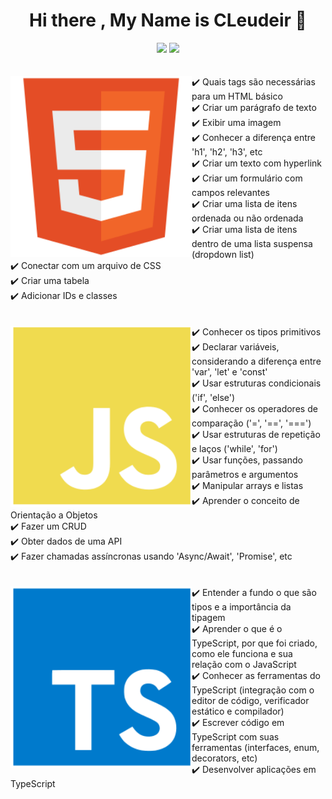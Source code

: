 <h1 align="center"> Hi there , My Name is CLeudeir 👋</h1>

<div align="center">
    <img width="60%" src="https://github-readme-stats.vercel.app/api?username=Cleudeir&show_icons=true&count_private=true" />
    <img width="26.5%" src="https://github-readme-stats.vercel.app/api/top-langs?username=Cleudeir&show_icons=true&count_private=true" />
</div>

  <br>
  <br>
  
  <div id="HTML" style="display: block">
      <img  align="left" height="290em" alt="Cleudeir-Js" src="https://raw.githubusercontent.com/devicons/devicon/master/icons/html5/html5-original.svg">      
      <div>
        ✔️ Quais tags são necessárias para um HTML básico<br/>
        ✔️ Criar um parágrafo de texto<br/>
        ✔️ Exibir uma imagem<br/>
        ✔️ Conhecer a diferença entre 'h1', 'h2', 'h3', etc<br/>
        ✔️ Criar um texto com hyperlink<br/>
        ✔️ Criar um formulário com campos relevantes<br/>
        ✔️ Criar uma lista de itens ordenada ou não ordenada<br/>
        ✔️ Criar uma lista de itens dentro de uma lista suspensa (dropdown list)<br/>
        ✔️ Conectar com um arquivo de CSS<br/>
        ✔️ Criar uma tabela<br/>
        ✔️ Adicionar IDs e classes<br/>
      </div>
  </div>

  <br>
  <br>

  <div id="JavaScript" style="display: block">
    <img align="left" height="290em" alt="Cleudeir-Js" src="https://raw.githubusercontent.com/devicons/devicon/master/icons/javascript/javascript-plain.svg">
    <div>
      ✔️ Conhecer os tipos primitivos<br/>
      ✔️ Declarar variáveis, considerando a diferença entre 'var', 'let' e 'const'<br/>
      ✔️ Usar estruturas condicionais ('if', 'else')<br/>
      ✔️ Conhecer os operadores de comparação ('=', '==', '===')<br/>
      ✔️ Usar estruturas de repetição e laços ('while', 'for')<br/>
      ✔️ Usar funções, passando parâmetros e argumentos<br/>
      ✔️ Manipular arrays e listas<br/>
      ✔️ Aprender o conceito de Orientação a Objetos<br/>
      ✔️ Fazer um CRUD<br/>
      ✔️ Obter dados de uma API<br/>
      ✔️ Fazer chamadas assíncronas usando 'Async/Await', 'Promise', etc<br/>
    </div>
  </div>

 <br>
 <br>


  <div id="Typescript">
    <img align="left" height="290em" alt="Cleudeir-Ts" src="https://raw.githubusercontent.com/devicons/devicon/master/icons/typescript/typescript-plain.svg">
    <div> 
        ✔️ Entender a fundo o que são tipos e a importância da tipagem<br/>
        ✔️ Aprender o que é o TypeScript, por que foi criado, como ele funciona e sua relação com o JavaScript<br/>
        ✔️ Conhecer as ferramentas do TypeScript (integração com o editor de código, verificador estático e compilador)<br/>
        ✔️ Escrever código em TypeScript com suas ferramentas (interfaces, enum, decorators, etc)<br/>
        ✔️ Desenvolver aplicações em TypeScript<br/>
        <br/>
        <br/>
        <br/>
        <br/>
    </div>
  </div>
  
  <br>
  <br>
